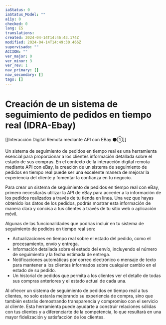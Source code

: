 ```yaml
---
iaStatus: 0
iaStatus_Model: ""
a11y: 0
checked: 0
lang: ES
translations: 
created: 2024-04-14T14:46:43.174Z
modified: 2024-04-14T14:49:30.466Z
supervisado: ""
ACCION: ""
ver_major: 0
ver_minor: 3
ver_rev: 1
nav_primary: []
nav_secondary: []
tags: []
---
```

# Creación de un sistema de seguimiento de pedidos en tiempo real (IDRA-Ebay)

[[Interacción Digital Remota mediante API con EBay ⚫①]]

Un sistema de seguimiento de pedidos en tiempo real es una herramienta esencial para proporcionar a los clientes información detallada sobre el estado de sus compras. En el contexto de la interacción digital remota mediante API con eBay, la creación de un sistema de seguimiento de pedidos en tiempo real puede ser una excelente manera de mejorar la experiencia del cliente y fomentar la confianza en tu negocio.

Para crear un sistema de seguimiento de pedidos en tiempo real con eBay, primero necesitarás utilizar la API de eBay para acceder a la información de los pedidos realizados a través de tu tienda en línea. Una vez que hayas obtenido los datos de los pedidos, podrás mostrar esta información de manera clara y concisa a tus clientes a través de tu sitio web o aplicación móvil.

Algunas de las funcionalidades que podrías incluir en tu sistema de seguimiento de pedidos en tiempo real son:

- Actualizaciones en tiempo real sobre el estado del pedido, como el procesamiento, envío y entrega.
- Información detallada sobre el estado del envío, incluyendo el número de seguimiento y la fecha estimada de entrega.
- Notificaciones automáticas por correo electrónico o mensaje de texto para mantener a los clientes informados sobre cualquier cambio en el estado de su pedido.
- Un historial de pedidos que permita a los clientes ver el detalle de todas sus compras anteriores y el estado actual de cada una.

Al ofrecer un sistema de seguimiento de pedidos en tiempo real a tus clientes, no solo estarás mejorando su experiencia de compra, sino que también estarás demostrando transparencia y compromiso con el servicio al cliente. Esta herramienta puede ayudarte a construir relaciones sólidas con tus clientes y a diferenciarte de la competencia, lo que resultará en una mayor fidelización y satisfacción de los clientes.
